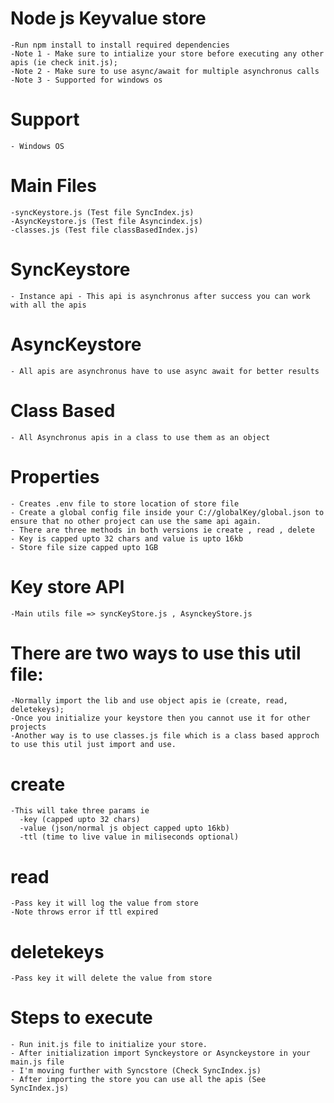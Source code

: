 # Node js Keyvalue store
    -Run npm install to install required dependencies
    -Note 1 - Make sure to intialize your store before executing any other apis (ie check init.js);
    -Note 2 - Make sure to use async/await for multiple asynchronus calls
    -Note 3 - Supported for windows os

# Support
    - Windows OS

# Main Files
    -syncKeystore.js (Test file SyncIndex.js)
    -AsyncKeystore.js (Test file Asyncindex.js)
    -classes.js (Test file classBasedIndex.js)


# SyncKeystore
    - Instance api - This api is asynchronus after success you can work with all the apis

# AsyncKeystore
    - All apis are asynchronus have to use async await for better results

# Class Based
    - All Asynchronus apis in a class to use them as an object

# Properties
    - Creates .env file to store location of store file
    - Create a global config file inside your C://globalKey/global.json to ensure that no other project can use the same api again.
    - There are three methods in both versions ie create , read , delete
    - Key is capped upto 32 chars and value is upto 16kb
    - Store file size capped upto 1GB

# Key store API
    -Main utils file => syncKeyStore.js , AsynckeyStore.js 

# There are two ways to use this util file:
    -Normally import the lib and use object apis ie (create, read, deletekeys);
    -Once you initialize your keystore then you cannot use it for other projects
    -Another way is to use classes.js file which is a class based approch to use this util just import and use.

# create
    -This will take three params ie 
      -key (capped upto 32 chars) 
      -value (json/normal js object capped upto 16kb)
      -ttl (time to live value in miliseconds optional)

# read
    -Pass key it will log the value from store
    -Note throws error if ttl expired

# deletekeys
    -Pass key it will delete the value from store

# Steps to execute 
    - Run init.js file to initialize your store.
    - After initialization import Synckeystore or Asynckeystore in your main.js file 
    - I'm moving further with Syncstore (Check SyncIndex.js)
    - After importing the store you can use all the apis (See SyncIndex.js)
